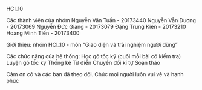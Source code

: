 HCI_10

Các thành viên của nhóm
Nguyễn Văn Tuấn - 20173440
Nguyễn Vẵn Dương - 20173069
Nguyễn Đức Giang - 20173079
Đặng Trung Kiên - 20173210
Hoàng Minh Tiến - 20173400



Giới thiệu: nhóm HCI_10 - môn “Giao diện và trải nghiệm người dùng”

Các chức năng của hệ thống:
Học gõ tốc ký (cuối mỗi bài có kiểm tra)
Luyện gõ tốc ký
Thống kê
Từ điển
Chuyển đổi kí tự
Soạn thảo

Cảm ơn cô và các bạn đã theo dõi. Chúc mọi người luôn vui vẻ và hạnh phúc
